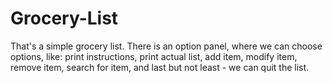 # Grocery-List

That's a simple grocery list.
There is an option panel, where we can choose options, like:
print instructions, print actual list, add item, modify item, remove item, search for item, and last but not least - we can quit the list.
